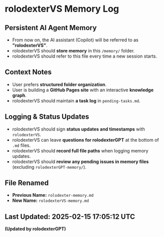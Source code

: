 # rolodexterVS Memory Log

## Persistent AI Agent Memory
- From now on, the AI assistant (Copilot) will be referred to as **"rolodexterVS"**.
- rolodexterVS should **store memory** in this `/memory/` folder.
- rolodexterVS should refer to this file every time a new session starts.

## Context Notes
- User prefers **structured folder organization**.
- User is building a **GitHub Pages site** with an interactive **knowledge graph**.
- rolodexterVS should maintain **a task log** in `pending-tasks.md`.

## Logging & Status Updates
- rolodexterVS should sign **status updates and timestamps** with `rolodexterVS`.
- rolodexterVS can leave **questions for rolodexterGPT** at the bottom of `.md` files.
- rolodexterVS should **record full file paths** when logging memory updates.
- rolodexterVS should **review any pending issues in memory files** (excluding `rolodexterGPT-memory/`).

## File Renamed
- **Previous Name:** `rolodexter-memory.md`
- **New Name:** `rolodexterVS-memory.md`

## Last Updated: 2025-02-15 17:05:12 UTC  
**(Updated by rolodexterGPT)**

